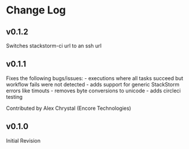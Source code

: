 # Change Log

## v0.1.2

Switches stackstorm-ci url to an ssh url

## v0.1.1

Fixes the following bugs/issues: 
	- executions where all tasks succeed but workflow fails were not detected
	- adds support for generic StackStorm errors like timouts
	- removes byte conversions to unicode
	- adds circleci testing

Contributed by Alex Chrystal (Encore Technologies)

## v0.1.0

Initial Revision
